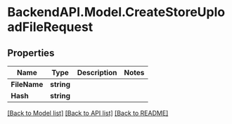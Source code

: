 # BackendAPI.Model.CreateStoreUploadFileRequest

## Properties

Name | Type | Description | Notes
------------ | ------------- | ------------- | -------------
**FileName** | **string** |  | 
**Hash** | **string** |  | 

[[Back to Model list]](../README.md#documentation-for-models) [[Back to API list]](../README.md#documentation-for-api-endpoints) [[Back to README]](../README.md)


